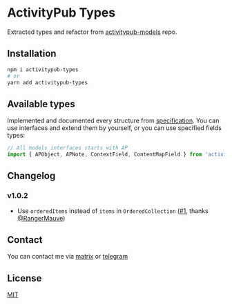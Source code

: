 # ActivityPub Types
Extracted types and refactor from [activitypub-models](https://github.com/SiranWeb/activitypub-models) repo.

## Installation
```bash
npm i activitypub-types
# or
yarn add activitypub-types
```

## Available types
Implemented and documented every structure from [specification](https://www.w3.org/TR/activitystreams-vocabulary).
You can use interfaces and extend them by yourself, or you can use specified fields types:
```typescript
// All models interfaces starts with AP
import { APObject, APNote, ContextField, ContentMapField } from 'activitypub-types';
```

## Changelog
### v1.0.2
- Use `orderedItems` instead of `items` in `OrderedCollection` ([#1](https://github.com/siranweb/activitypub-types/pull/1), thanks [@RangerMauve](https://github.com/RangerMauve))

## Contact
You can contact me via [matrix](https://matrix.to/#/@siranweb:matrix.org) or [telegram](https://t.me/siranweb)

## License
[MIT](LICENSE)